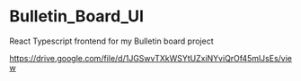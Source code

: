 # Bulletin_Board_UI
React Typescript frontend for my Bulletin board project

https://drive.google.com/file/d/1JGSwvTXkWSYtUZxiNYviQrOf45mlJsEs/view
